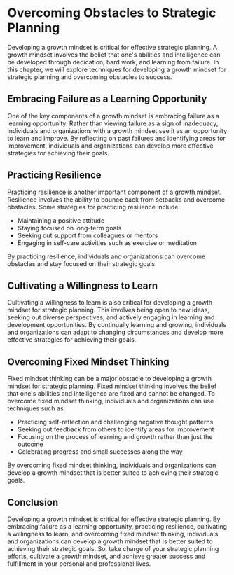Overcoming Obstacles to Strategic Planning
=========================================================================================================

Developing a growth mindset is critical for effective strategic planning. A growth mindset involves the belief that one's abilities and intelligence can be developed through dedication, hard work, and learning from failure. In this chapter, we will explore techniques for developing a growth mindset for strategic planning and overcoming obstacles to success.

Embracing Failure as a Learning Opportunity
-------------------------------------------

One of the key components of a growth mindset is embracing failure as a learning opportunity. Rather than viewing failure as a sign of inadequacy, individuals and organizations with a growth mindset see it as an opportunity to learn and improve. By reflecting on past failures and identifying areas for improvement, individuals and organizations can develop more effective strategies for achieving their goals.

Practicing Resilience
---------------------

Practicing resilience is another important component of a growth mindset. Resilience involves the ability to bounce back from setbacks and overcome obstacles. Some strategies for practicing resilience include:

* Maintaining a positive attitude
* Staying focused on long-term goals
* Seeking out support from colleagues or mentors
* Engaging in self-care activities such as exercise or meditation

By practicing resilience, individuals and organizations can overcome obstacles and stay focused on their strategic goals.

Cultivating a Willingness to Learn
----------------------------------

Cultivating a willingness to learn is also critical for developing a growth mindset for strategic planning. This involves being open to new ideas, seeking out diverse perspectives, and actively engaging in learning and development opportunities. By continually learning and growing, individuals and organizations can adapt to changing circumstances and develop more effective strategies for achieving their goals.

Overcoming Fixed Mindset Thinking
---------------------------------

Fixed mindset thinking can be a major obstacle to developing a growth mindset for strategic planning. Fixed mindset thinking involves the belief that one's abilities and intelligence are fixed and cannot be changed. To overcome fixed mindset thinking, individuals and organizations can use techniques such as:

* Practicing self-reflection and challenging negative thought patterns
* Seeking out feedback from others to identify areas for improvement
* Focusing on the process of learning and growth rather than just the outcome
* Celebrating progress and small successes along the way

By overcoming fixed mindset thinking, individuals and organizations can develop a growth mindset that is better suited to achieving their strategic goals.

Conclusion
----------

Developing a growth mindset is critical for effective strategic planning. By embracing failure as a learning opportunity, practicing resilience, cultivating a willingness to learn, and overcoming fixed mindset thinking, individuals and organizations can develop a growth mindset that is better suited to achieving their strategic goals. So, take charge of your strategic planning efforts, cultivate a growth mindset, and achieve greater success and fulfillment in your personal and professional lives.
